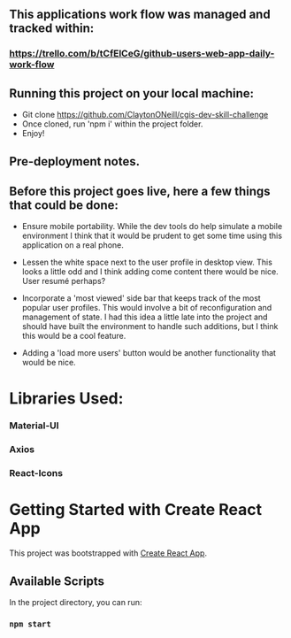 ## This applications work flow was managed and tracked within:

### https://trello.com/b/tCfElCeG/github-users-web-app-daily-work-flow

## Running this project on your local machine:

- Git clone https://github.com/ClaytonONeill/cgis-dev-skill-challenge
- Once cloned, run 'npm i' within the project folder.
- Enjoy!

## Pre-deployment notes.

## Before this project goes live, here a few things that could be done:

 - Ensure mobile portability.  While the dev tools do help simulate a mobile environment
   I think that it would be prudent to get some time using this application on a real phone.

 - Lessen the white space next to the user profile in desktop view.  This looks a little odd
   and I think adding come content there would be nice. User resumé perhaps?

 - Incorporate a 'most viewed' side bar that keeps track of the most popular user profiles.  This
   would involve a bit of reconfiguration and management of state.  I had this idea a little late
   into the project and should have built the environment to handle such additions, but I think this
   would be a cool feature.

 - Adding a 'load more users' button would be another functionality that would be nice.

# Libraries Used:

### Material-UI

### Axios

### React-Icons


# Getting Started with Create React App

This project was bootstrapped with [Create React App](https://github.com/facebook/create-react-app).

## Available Scripts

In the project directory, you can run:

### `npm start`
